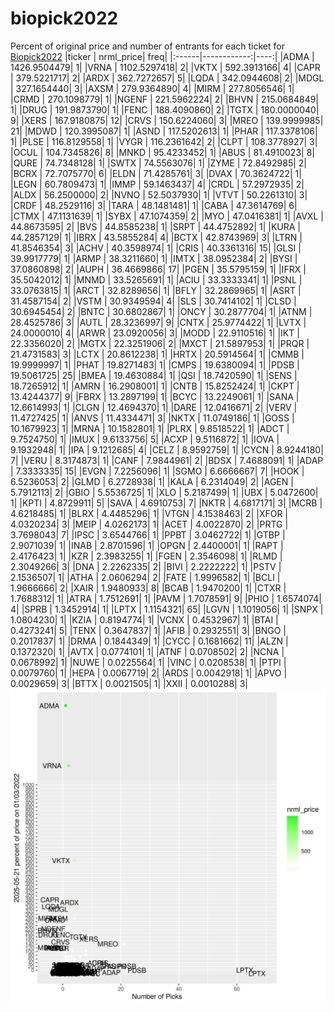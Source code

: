 # biopick2022
Percent of original price and number of entrants for each ticket for [Biopick2022](https://twitter.com/hashtag/Biopick2022)
|ticker |   nrml_price| freq|
|:------|------------:|----:|
|ADMA   | 1426.9504479|    1|
|VRNA   | 1102.5297418|    2|
|VKTX   |  592.3913166|    4|
|CAPR   |  379.5221717|    2|
|ARDX   |  362.7272657|    5|
|LQDA   |  342.0944608|    2|
|MDGL   |  327.1654440|    3|
|AXSM   |  279.9364890|    4|
|MIRM   |  277.8056546|    1|
|CRMD   |  270.1098779|    1|
|NGENF  |  221.5962224|    2|
|BHVN   |  215.0684849|    1|
|DRUG   |  191.9873790|    1|
|FENC   |  188.4090860|    2|
|TGTX   |  180.0000040|    9|
|XERS   |  167.9180875|   12|
|CRVS   |  150.6224060|    3|
|MREO   |  139.9999985|   21|
|MDWD   |  120.3995087|    1|
|ASND   |  117.5202613|    1|
|PHAR   |  117.3378106|    1|
|PLSE   |  116.8129558|    1|
|VYGR   |  116.2361642|    2|
|CLPT   |  108.3778927|    3|
|OCUL   |  104.7345826|    8|
|MNKD   |   95.4233452|    1|
|ABUS   |   81.4910023|    8|
|QURE   |   74.7348128|    1|
|SWTX   |   74.5563076|    1|
|ZYME   |   72.8492985|    2|
|BCRX   |   72.7075770|    6|
|ELDN   |   71.4285761|    3|
|DVAX   |   70.3624722|    1|
|LEGN   |   60.7809473|    1|
|IMMP   |   59.1463437|    4|
|CRDL   |   57.2972935|    2|
|ALDX   |   56.2500000|    2|
|NVNO   |   52.5037930|    1|
|VTVT   |   50.2261310|    3|
|CRDF   |   48.2529116|    3|
|TARA   |   48.1481481|    1|
|CABA   |   47.3614769|    6|
|CTMX   |   47.1131639|    1|
|SYBX   |   47.1074359|    2|
|MYO    |   47.0416381|    1|
|AVXL   |   44.8673595|    2|
|BVS    |   44.8585238|    1|
|SRPT   |   44.4752892|    1|
|KURA   |   44.2857129|    1|
|IBRX   |   43.5855284|    4|
|BCTX   |   42.8743969|    3|
|LTRN   |   41.8546354|    3|
|ACHV   |   40.3598974|    1|
|CRIS   |   40.3361316|   15|
|GLSI   |   39.9917779|    1|
|ARMP   |   38.3211660|    1|
|IMTX   |   38.0952384|    2|
|BYSI   |   37.0860898|    2|
|AUPH   |   36.4669866|   17|
|PGEN   |   35.5795159|    1|
|IFRX   |   35.5042012|    1|
|MNMD   |   33.5265691|    1|
|ACIU   |   33.3333341|    1|
|PSNL   |   33.0763815|    1|
|ARCT   |   32.8289656|    1|
|BFLY   |   32.2869965|    1|
|ASRT   |   31.4587154|    2|
|VSTM   |   30.9349594|    4|
|SLS    |   30.7414102|    1|
|CLSD   |   30.6945454|    2|
|BNTC   |   30.6802867|    1|
|ONCY   |   30.2877704|    1|
|ATNM   |   28.4525786|    3|
|AUTL   |   28.3236997|    9|
|CNTX   |   25.9774422|    1|
|LVTX   |   24.0000010|    4|
|ARWR   |   23.0920056|    3|
|MODD   |   22.9110516|    1|
|IKT    |   22.3356020|    2|
|MGTX   |   22.3251906|    2|
|MXCT   |   21.5897953|    1|
|PRQR   |   21.4731583|    3|
|LCTX   |   20.8612238|    1|
|HRTX   |   20.5914564|    1|
|CMMB   |   19.9999997|    1|
|PHAT   |   19.8271483|    1|
|CMPS   |   19.6380094|    1|
|PDSB   |   19.5061725|   25|
|BMEA   |   19.4630884|    1|
|QSI    |   18.7420590|    1|
|SENS   |   18.7265912|    1|
|AMRN   |   16.2908001|    1|
|CNTB   |   15.8252424|    1|
|CKPT   |   13.4244377|    9|
|FBRX   |   13.2897199|    1|
|BCYC   |   13.2249061|    1|
|SANA   |   12.6614993|    1|
|CLGN   |   12.4694370|    1|
|DARE   |   12.0416671|    2|
|VERV   |   11.4727425|    1|
|ANVS   |   11.4334471|    3|
|NKTX   |   11.0749186|    1|
|GOSS   |   10.1679923|    1|
|MRNA   |   10.1582801|    1|
|PLRX   |    9.8518522|    1|
|ADCT   |    9.7524750|    1|
|IMUX   |    9.6133756|    5|
|ACXP   |    9.5116872|    1|
|IOVA   |    9.1932948|    1|
|IPA    |    9.1212685|    4|
|CELZ   |    8.9592759|    1|
|CYCN   |    8.9244180|    7|
|VERU   |    8.3174873|    1|
|CANF   |    7.9844961|    2|
|BDSX   |    7.4688091|    1|
|ADAP   |    7.3333335|   15|
|EVGN   |    7.2256096|    1|
|SGMO   |    6.6666667|    7|
|HOOK   |    6.5236053|    2|
|GLMD   |    6.2728938|    1|
|KALA   |    6.2314049|    2|
|AGEN   |    5.7912113|    2|
|GBIO   |    5.5536725|    1|
|XLO    |    5.2187499|    1|
|UBX    |    5.0472600|    1|
|KPTI   |    4.8729911|    5|
|SAVA   |    4.6910753|    7|
|NKTR   |    4.6817171|    3|
|MCRB   |    4.6218485|    1|
|BLRX   |    4.4485296|    1|
|VTGN   |    4.1538463|    2|
|XFOR   |    4.0320234|    3|
|MEIP   |    4.0262173|    1|
|ACET   |    4.0022870|    2|
|PRTG   |    3.7698043|    7|
|IPSC   |    3.6544766|    1|
|PPBT   |    3.0462722|    1|
|GTBP   |    2.9071039|    1|
|INAB   |    2.8701596|    1|
|OPGN   |    2.4400001|    1|
|RAPT   |    2.4176423|    1|
|KZR    |    2.3983255|    1|
|FGEN   |    2.3546098|    1|
|RLMD   |    2.3049266|    3|
|DNA    |    2.2262335|    2|
|BIVI   |    2.2222222|    1|
|PSTV   |    2.1536507|    1|
|ATHA   |    2.0606294|    2|
|FATE   |    1.9996582|    1|
|BCLI   |    1.9666666|    2|
|XAIR   |    1.9480933|    8|
|BCAB   |    1.9470200|    1|
|CTXR   |    1.7688312|    1|
|ATRA   |    1.7512691|    1|
|PAVM   |    1.7078591|    9|
|PHIO   |    1.6574074|    4|
|SPRB   |    1.3452914|    1|
|LPTX   |    1.1154321|   65|
|LGVN   |    1.1019056|    1|
|SNPX   |    1.0804230|    1|
|KZIA   |    0.8194774|    1|
|VCNX   |    0.4532967|    1|
|BTAI   |    0.4273241|    5|
|TENX   |    0.3647837|    1|
|AFIB   |    0.2932551|    3|
|BNGO   |    0.2017837|    1|
|DRMA   |    0.1844349|    1|
|CYCC   |    0.1681662|   11|
|ALZN   |    0.1372320|    1|
|AVTX   |    0.0774101|    1|
|ATNF   |    0.0708502|    2|
|NCNA   |    0.0678992|    1|
|NUWE   |    0.0225564|    1|
|VINC   |    0.0208538|    1|
|PTPI   |    0.0079760|    1|
|HEPA   |    0.0067719|    2|
|ARDS   |    0.0042918|    1|
|APVO   |    0.0029659|    3|
|BTTX   |    0.0021505|    1|
|XXII   |    0.0010288|    3|
![retvspicks](biopicks.png?raw=true)
